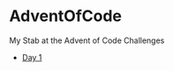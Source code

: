 # AdventOfCode
My Stab at the Advent of Code Challenges

- [Day 1](https://github.com/MattLimb/AdventOfCode/tree/2023/day_1)
